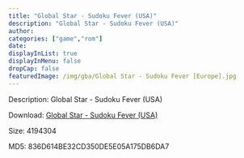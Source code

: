 ```yaml
---
title: "Global Star - Sudoku Fever (USA)"
description: "Global Star - Sudoku Fever (USA)"
author: 
categories: ["game","rom"]
date: 
displayInList: true
displayInMenu: false
dropCap: false
featuredImage: /img/gba/Global Star - Sudoku Fever [Europe].jpg
---
```


Description: Global Star - Sudoku Fever (USA)

Download: <a style="text-decoration:underline;" href="https://mega.nz/#!ufJEHKqD!z0ffWaEYaKUohNMBN81eI2iSclb8GZWtBUrBUfE9NVU" target = "_blank" rel = "nofollow" > Global Star - Sudoku Fever (USA)</a>

Size: 4194304

MD5: 836D614BE32CD350DE5E05A175DB6DA7

